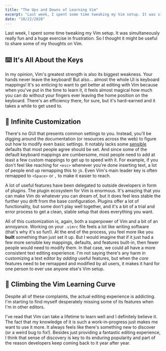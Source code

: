 ```yaml
---
title: "The Ups and Downs of Learning Vim"
excerpt: "Last week, I spent some time tweaking my Vim setup. It was simultaneously really fun and a huge exercise in frustration. So I thought it might be useful to share some of my thoughts on Vim."
date: "10/22/2020"
---
```


Last week, I spent some time tweaking my Vim setup. It was simultaneously really fun and a huge exercise in frustration. So I thought it might be useful to share some of my thoughts on Vim.

## ⌨️  It's All About the Keys

In my opinion, Vim's greatest strength is also its biggest weakness. Your hands never leave the keyboard! But also... almost the whole UI is keyboard mappings! It's so enticing to want to get better at editing with Vim because when you've put in the time to learn it, it feels almost magical how much you can do without your fingers ever leaving the home position on the keyboard. There's an efficiency there, for sure, but it's hard-earned and it takes a while to get used to.

## 🔧 Infinite Customization

There's no GUI that presents common settings to you. Instead, you'll be digging around the documentation (or resources across the web) to figure out how to modify even basic settings. It notably lacks some [sensible](https://github.com/tpope/vim-sensible) defaults that most people agree should be set. And since some of the default keyboard mappings are cumbersome, most people need to add at least a few custom mappings to get up to speed with it. For example, if you don't feel like reaching for `<esc>` whenever you're done inserting text, a lot of people end up remapping this to `jk`. Even Vim's main leader key is often remapped to `<Space>` or `,` to make it easier to reach.

A lot of useful features have been delegated to outside developers in form of plugins. The plugin ecosystem for Vim is enormous. It's amazing that you can make Vim do whatever you can dream of, but it does feel less stable the further you drift from the base configuration. Plugins offer a lot of functionality, but some don't play well together, and it's a bit of a trial and error process to get a clean, stable setup that does everything you want.

All of this customization is, again, both a superpower of Vim and a bit of an annoyance. Working on your `.vimrc` file feels a lot like writing software (that's why it's so fun!). At the end of the process, you feel more like you **built** something than just set it up. But I would imagine that if it just had a few more sensible key mappings, defaults, and features built-in, then fewer people would need to modify them. In that case, we could all have a more consistent text editing experience. I'm not saying there's any harm in customizing a text editor by *adding* useful features, but when the *core* features need to be remapped and modified by all users, it makes it hard for one person to ever use anyone else's Vim setup.

## 🧗 Climbing the Vim Learning Curve

Despite all of these complaints, the actual editing experience is addicting. I'm starting to find myself desperately missing some of its features when I'm in other editors.

I've read that Vim can take a lifetime to learn well and I definitely believe it. The fact that my knowledge of it is such a work-in-progress just makes me want to use it more. It always feels like there's something new to discover (or a weird bug to fix!). Besides just providing a fantastic editing experience, I think that sense of discovery is key to its enduring popularity and part of the reason developers keep coming back to it year after year.
